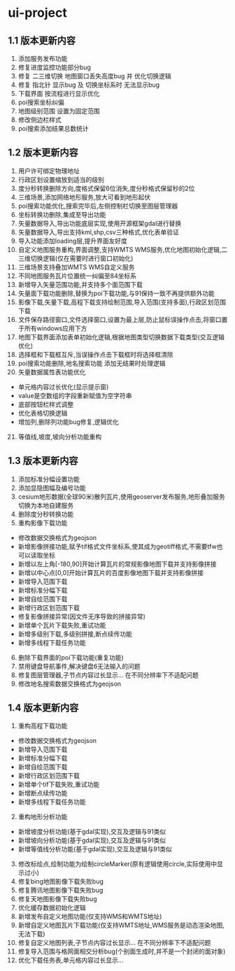 # ui-project
## 1.1 版本更新内容
1. 添加服务发布功能
2. 修复进度监控功能部分bug
3. 修复 二三维切换 地图窗口丢失高度bug 并 优化切换逻辑
4. 修复 指北针 显示bug 及 切换坐标系时 无法显示bug
5. 下载界面 按流程进行显示优化
6. poi搜索坐标纠偏
7. 地图级别范围 设置为固定范围
8. 修改侧边栏样式
9. poi搜索添加结果总数统计

## 1.2 版本更新内容
1. 用户许可绑定物理地址
2. 行政区划设置缩放到适当的级别
3. 度分秒转换删除方向,度格式保留6位消失,度分秒格式保留秒的2位
4. 三维场景,添加网络地形服务,放大可看到地形起伏
5. poi搜索功能优化,搜索完毕后,左侧控制栏切换至图层管理器
6. 坐标转换功删除,集成至导出功能
7. 矢量数据导入,导出功能底层实现,使用开源框架gdal进行替换
8. 矢量数据导入,导出支持kml,shp,csv三种格式,优化表单验证
9. 导入功能添加loading层,提升界面友好度
10. 自定义地图服务重构,界面调整,支持WMTS WMS服务,优化地图初始化逻辑,二三维切换逻辑(仅在需要时进行窗口初始化)
11. 三维场景支持叠加WMTS WMS自定义服务
12. 不同地图服务瓦片位置统一纠偏至84坐标系
13. 新增导入矢量范围功能,并支持多个面范围下载
14. 矢量面下载功能删除,替换为poi下载功能,与91保持一致不再提供额外功能
15. 影像下载,矢量下载,高程下载支持绘制范围,导入范围(支持多面),行政区划范围下载
16. 文件保存路径窗口,文件选择窗口,设置为最上层,防止鼠标误操作点击,将窗口置于所有windows应用下方
17. 地图下载界面添加表单初始化逻辑,根据地图类型切换数据下载类型(交互逻辑优化)
18. 选择框和下载框互斥,当误操作点击下载框时将选择框清除
19. poi搜索功能删除,地名搜索功能 添加无结果时处理逻辑
20. 矢量数据属性表功能优化 
  - 单元格内容过长优化(显示提示窗)
  - value是空数组的字段重新赋值为空字符串
  - 底部按钮栏样式调整
  - 优化表格切换逻辑
  - 增加列,删除列功能bug修复,逻辑优化
21. 等值线,坡度,坡向分析功能重构

## 1.3 版本更新内容
1. 添加标准分幅设置功能
2. 添加显隐图幅及编号功能
3. cesium地形数据(全球90米)散列瓦片,使用geoserver发布服务,地形叠加服务切换为本地自建服务
4. 删除度分秒转换功能
5. 重构影像下载功能
  - 修改数据交换格式为geojson
  - 新增影像拼接功能,赋予tif格式文件坐标系,使其成为geotiff格式,不需要tfw也可以读取坐标
  - 新增以左上角[-180,90]开始计算瓦片的常规影像地图下载并支持影像拼接
  - 新增以中心点[0,0]开始计算瓦片的百度影像地图下载并支持影像拼接
  - 新增导入范围下载
  - 新增标准分幅下载
  - 新增自绘范围下载
  - 新增行政区划范围下载
  - 修复影像拼接异常(因文件无序导致的拼接异常)
  - 新增单个瓦片下载失败,重试功能
  - 新增多级别下载,多级别拼接,断点续传功能
  - 新增多线程下载任务功能
6. 删除下载界面的poi下载功能(重复功能)
8. 禁用键盘导航事件,解决键盘6无法输入的问题
9. 修复图层管理器,子节点内容过长显示... 在不同分辨率下不适配问题
10. 修改地名搜索数据交换格式为geojson

## 1.4 版本更新内容
1. 重构高程下载功能
  - 修改数据交换格式为geojson
  - 新增导入范围下载
  - 新增标准分幅下载
  - 新增自绘范围下载
  - 新增行政区划范围下载
  - 新增单个tif下载失败,重试功能
  - 新增断点续传功能
  - 新增多线程下载任务功能
2. 重构地形分析功能
  - 新增坡度分析功能(基于gdal实现),交互及逻辑与91类似
  - 新增坡向分析功能(基于gdal实现),交互及逻辑与91类似
  - 新增等值线分析功能(基于gdal实现),交互及逻辑与91类似
3. 修改标绘点,绘制功能为绘制circleMarker(原有逻辑使用circle,实际使用中显示过小)
4. 修复bing地图影像下载失败bug
5. 修复腾讯地图影像下载失败bug
6. 修复天地图影像下载失败bug
7. 优化缓存数据初始化逻辑
8. 新增发布自定义地图功能(仅支持WMS和WMTS地址)
9. 新增自定义地图瓦片下载功能(仅支持WMTS地址,WMS服务是动态渲染地图,无法下载)
10. 修复自定义地图列表,子节点内容过长显示... 在不同分辨率下不适配问题
11. 修复导入范围与格网面相交分析bug(个别面生成时,并不是一个封闭的面对象)
12. 优化下载任务表,单元格内容过长显示...
